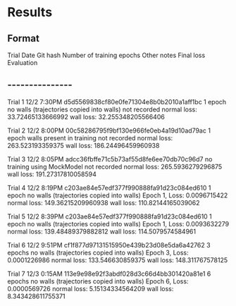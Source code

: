 # Results

## Format
Trial
Date
Git hash
Number of training epochs
Other notes
Final loss
Evaluation

## ---------------

Trial 1
12/2 7:30PM
d5d5569838cf80e0fe71304e8b0b2010a1aff1bc
1 epoch
no walls (trajectories copied into walls)
not recorded
normal loss: 33.72465133666992
wall loss: 32.255348205566406

Trial 2
12/2 8:00PM
00c58286795f9bf130e966fe0eb4a19d10ad79ac
1 epoch
walls present in training
not recorded
normal loss: 263.523193359375
wall loss: 186.24496459960938

Trial 3
12/2 8:05PM
adcc36fbffe71c5b73af55d8fe6ee70db70c96d7
no training 
using MockModel
not recorded
normal loss: 265.5936279296875
wall loss: 191.27317810058594

Trial 4
12/2 8:19PM
c203ae84e57edf377f990888fa91d23c084ed610
1 epoch
no walls (trajectories copied into walls)
Epoch 1, Loss: 0.0096715422
normal loss: 149.36215209960938
wall loss: 110.82144165039062

Trial 5
12/2 8:39PM
c203ae84e57edf377f990888fa91d23c084ed610
1 epoch
no walls (trajectories copied into walls)
Epoch 1, Loss: 0.0093632279
normal loss: 139.48489379882812
wall loss: 114.5079574584961

Trial 6
12/2 9:51PM
cf1f877d97131515950e439b23d08e5da6a42762
3 epochs
no walls (trajectories copied into walls)
Epoch 3, Loss: 0.0001226986
normal loss: 133.546630859375
wall loss: 148.311767578125

Trial 7
12/3 0:15AM
113e9e98e92f3abdf028d3c66d4bb301420a81e1
6 epochs
no walls (trajectories copied into walls)
Epoch 6, Loss: 0.0000569726
normal loss: 5.15134334564209
wall loss: 8.343428611755371


